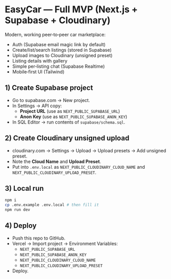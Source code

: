 
# EasyCar — Full MVP (Next.js + Supabase + Cloudinary)

Modern, working peer‑to‑peer car marketplace:
- Auth (Supabase email magic link by default)
- Create/list/search listings (stored in Supabase)
- Upload images to Cloudinary (unsigned preset)
- Listing details with gallery
- Simple per‑listing chat (Supabase Realtime)
- Mobile‑first UI (Tailwind)

## 1) Create Supabase project
- Go to supabase.com → New project.
- In Settings → API copy:
  - **Project URL** (use as `NEXT_PUBLIC_SUPABASE_URL`)
  - **Anon Key** (use as `NEXT_PUBLIC_SUPABASE_ANON_KEY`)
- In SQL Editor → run contents of `supabase/schema.sql`.

## 2) Create Cloudinary unsigned upload
- cloudinary.com → Settings → Upload → Upload presets → Add unsigned preset.
- Note the **Cloud Name** and **Upload Preset**.
- Put into `.env.local` as `NEXT_PUBLIC_CLOUDINARY_CLOUD_NAME` and `NEXT_PUBLIC_CLOUDINARY_UPLOAD_PRESET`.

## 3) Local run
```bash
npm i
cp .env.example .env.local # then fill it
npm run dev
```

## 4) Deploy
- Push this repo to GitHub.
- Vercel → Import project → Environment Variables:
  - `NEXT_PUBLIC_SUPABASE_URL`
  - `NEXT_PUBLIC_SUPABASE_ANON_KEY`
  - `NEXT_PUBLIC_CLOUDINARY_CLOUD_NAME`
  - `NEXT_PUBLIC_CLOUDINARY_UPLOAD_PRESET`
- Deploy.

